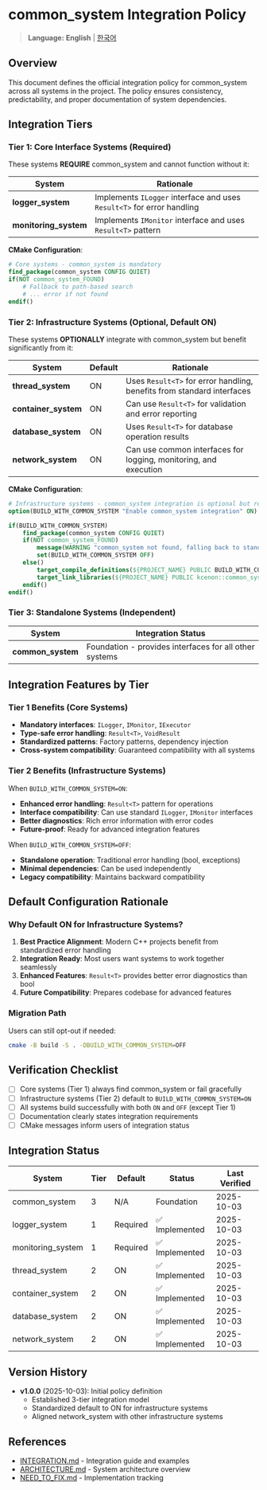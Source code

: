 # common_system Integration Policy

> **Language:** **English** | [한국어](INTEGRATION_POLICY_KO.md)

## Overview

This document defines the official integration policy for common_system across all systems in the project. The policy ensures consistency, predictability, and proper documentation of system dependencies.

## Integration Tiers

### Tier 1: Core Interface Systems (Required)

These systems **REQUIRE** common_system and cannot function without it:

| System | Rationale |
|--------|-----------|
| **logger_system** | Implements `ILogger` interface and uses `Result<T>` for error handling |
| **monitoring_system** | Implements `IMonitor` interface and uses `Result<T>` pattern |

**CMake Configuration**:
```cmake
# Core systems - common_system is mandatory
find_package(common_system CONFIG QUIET)
if(NOT common_system_FOUND)
    # Fallback to path-based search
    # ... error if not found
endif()
```

### Tier 2: Infrastructure Systems (Optional, Default ON)

These systems **OPTIONALLY** integrate with common_system but benefit significantly from it:

| System | Default | Rationale |
|--------|---------|-----------|
| **thread_system** | ON | Uses `Result<T>` for error handling, benefits from standard interfaces |
| **container_system** | ON | Can use `Result<T>` for validation and error reporting |
| **database_system** | ON | Uses `Result<T>` for database operation results |
| **network_system** | ON | Can use common interfaces for logging, monitoring, and execution |

**CMake Configuration**:
```cmake
# Infrastructure systems - common_system integration is optional but recommended
option(BUILD_WITH_COMMON_SYSTEM "Enable common_system integration" ON)

if(BUILD_WITH_COMMON_SYSTEM)
    find_package(common_system CONFIG QUIET)
    if(NOT common_system_FOUND)
        message(WARNING "common_system not found, falling back to standalone mode")
        set(BUILD_WITH_COMMON_SYSTEM OFF)
    else()
        target_compile_definitions(${PROJECT_NAME} PUBLIC BUILD_WITH_COMMON_SYSTEM)
        target_link_libraries(${PROJECT_NAME} PUBLIC kcenon::common_system)
    endif()
endif()
```

### Tier 3: Standalone Systems (Independent)

| System | Integration Status |
|--------|-------------------|
| **common_system** | Foundation - provides interfaces for all other systems |

## Integration Features by Tier

### Tier 1 Benefits (Core Systems)

- **Mandatory interfaces**: `ILogger`, `IMonitor`, `IExecutor`
- **Type-safe error handling**: `Result<T>`, `VoidResult`
- **Standardized patterns**: Factory patterns, dependency injection
- **Cross-system compatibility**: Guaranteed compatibility with all systems

### Tier 2 Benefits (Infrastructure Systems)

When `BUILD_WITH_COMMON_SYSTEM=ON`:
- **Enhanced error handling**: `Result<T>` pattern for operations
- **Interface compatibility**: Can use standard `ILogger`, `IMonitor` interfaces
- **Better diagnostics**: Rich error information with error codes
- **Future-proof**: Ready for advanced integration features

When `BUILD_WITH_COMMON_SYSTEM=OFF`:
- **Standalone operation**: Traditional error handling (bool, exceptions)
- **Minimal dependencies**: Can be used independently
- **Legacy compatibility**: Maintains backward compatibility

## Default Configuration Rationale

### Why Default ON for Infrastructure Systems?

1. **Best Practice Alignment**: Modern C++ projects benefit from standardized error handling
2. **Integration Ready**: Most users want systems to work together seamlessly
3. **Enhanced Features**: `Result<T>` provides better error diagnostics than bool
4. **Future Compatibility**: Prepares codebase for advanced features

### Migration Path

Users can still opt-out if needed:
```bash
cmake -B build -S . -DBUILD_WITH_COMMON_SYSTEM=OFF
```

## Verification Checklist

- [ ] Core systems (Tier 1) always find common_system or fail gracefully
- [ ] Infrastructure systems (Tier 2) default to `BUILD_WITH_COMMON_SYSTEM=ON`
- [ ] All systems build successfully with both `ON` and `OFF` (except Tier 1)
- [ ] Documentation clearly states integration requirements
- [ ] CMake messages inform users of integration status

## Integration Status

| System | Tier | Default | Status | Last Verified |
|--------|------|---------|--------|---------------|
| common_system | 3 | N/A | Foundation | 2025-10-03 |
| logger_system | 1 | Required | ✅ Implemented | 2025-10-03 |
| monitoring_system | 1 | Required | ✅ Implemented | 2025-10-03 |
| thread_system | 2 | ON | ✅ Implemented | 2025-10-03 |
| container_system | 2 | ON | ✅ Implemented | 2025-10-03 |
| database_system | 2 | ON | ✅ Implemented | 2025-10-03 |
| network_system | 2 | ON | ✅ Implemented | 2025-10-03 |

## Version History

- **v1.0.0** (2025-10-03): Initial policy definition
  - Established 3-tier integration model
  - Standardized default to ON for infrastructure systems
  - Aligned network_system with other infrastructure systems

## References

- [INTEGRATION.md](./INTEGRATION.md) - Integration guide and examples
- [ARCHITECTURE.md](./ARCHITECTURE.md) - System architecture overview
- [NEED_TO_FIX.md](./NEED_TO_FIX.md) - Implementation tracking
